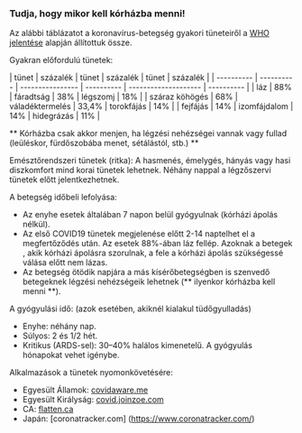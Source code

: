 ### Tudja, hogy mikor kell kórházba menni!

 Az alábbi táblázatot a koronavírus-betegség gyakori tüneteiről a [WHO jelentése](https://www.who.int/docs/default-source/coronaviruse/who-china-joint-mission-on-covid-19-final-report.pdf)  alapján állítottuk össze.
 
 Gyakran előfordulú tünetek:

 <div class="table-wrap" markdown="1"> 
 | tünet | százalék | tünet | százalék | tünet | százalék | 
 | ---------- | ---------- | ---------------- | ---------- | -------------------- | ---------- | 
 | láz | 88% | fáradtság | 38% | légszomj | 18% | 
 | száraz köhögés | 68% | váladéktermelés | 33,4% | torokfájás | 14% | 
 | fejfájás | 14% | izomfájdalom | 14% | hidegrázás | 11% | 
 </div> 
 
 ** Kórházba csak akkor menjen, ha légzési nehézségei vannak vagy fullad (leüléskor, fürdőszobába menet, sétálástól, stb.) ** 

 Emésztőrendszeri tünetek (ritka): 
 A hasmenés, émelygés, hányás vagy hasi diszkomfort mind korai tünetek lehetnek. Néhány nappal a légzőszervi tünetek előtt jelentkezhetnek. 

 A betegség időbeli lefolyása:
 - Az enyhe esetek általában 7 napon belül gyógyulnak (kórházi ápolás nélkül). 
 - Az első COVID19 tünetek megjelenése előtt 2-14 naptelhet el a megfertőződés után. Az esetek 88%-ában láz fellép. 
 Azoknak a betegek , akik kórházi ápolásra szorulnak, a fele a kórházi ápolás szükségessé válása előtt nem lázas.
 - Az betegség ötödik napjára a más kísérőbetegségben is szenvedő betegeknek légzési nehézségeik lehetnek (** ilyenkor kórházba kell menni **).

 A gyógyulási idő: (azok esetében, akiknél kialakul tüdőgyulladás) 
 - Enyhe: néhány nap. 
 - Súlyos: 2 és 1/2 hét. 
 - Kritikus (ARDS-sel): 30–40% halálos kimenetelű. A gyógyulás hónapokat vehet igénybe. 

 Alkalmazások a tünetek nyomonkövetésére: 
 - Egyesült Államok: [covidaware.me](https://covidaware.me/) 
 - Egyesült Királyság: [covid.joinzoe.com](https://covid.joinzoe.com) 
 - CA: [flatten.ca](https://flatten.ca/) 
 - Japán: [coronatracker.com] (https://www.coronatracker.com/)
